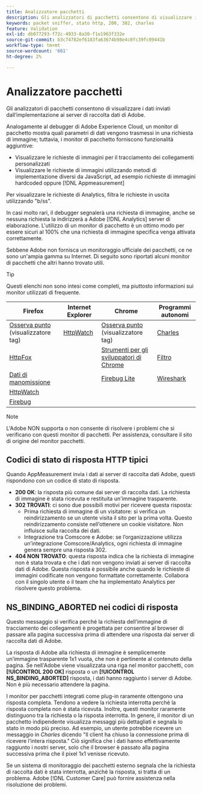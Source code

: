 ```yaml
---
title: Analizzatore pacchetti
description: Gli analizzatori di pacchetti consentono di visualizzare i dati inviati dall’implementazione ai server di raccolta dati di Adobe.
keywords: packet sniffer, stato http, 200, 302, charles
feature: Validation
exl-id: db077293-f72c-4933-8a30-f1e1963f332e
source-git-commit: b3c74782ef6183fa63674b98e4c0fc39fc09441b
workflow-type: tm+mt
source-wordcount: '661'
ht-degree: 2%

---
```


# Analizzatore pacchetti

Gli analizzatori di pacchetti consentono di visualizzare i dati inviati dall’implementazione ai server di raccolta dati di Adobe.

Analogamente al debugger di Adobe Experience Cloud, un monitor di pacchetto mostra quali parametri di dati vengono trasmessi in una richiesta di immagine; tuttavia, i monitor di pacchetto forniscono funzionalità aggiuntive:

* Visualizzare le richieste di immagini per il tracciamento dei collegamenti personalizzati
* Visualizzare le richieste di immagini utilizzando metodi di implementazione diversi da JavaScript, ad esempio richieste di immagini hardcoded oppure [!DNL Appmeasurement]

Per visualizzare le richieste di Analytics, filtra le richieste in uscita utilizzando &quot;b/ss&quot;.

In casi molto rari, il debugger segnalerà una richiesta di immagine, anche se nessuna richiesta la indirizzerà a Adobe [!DNL Analytics] server di elaborazione. L&#39;utilizzo di un monitor di pacchetto è un ottimo modo per essere sicuri al 100% che una richiesta di immagine specifica venga attivata correttamente.

Sebbene Adobe non fornisca un monitoraggio ufficiale dei pacchetti, ce ne sono un&#39;ampia gamma su Internet. Di seguito sono riportati alcuni monitor di pacchetti che altri hanno trovato utili.

>[!TIP]
>
>Questi elenchi non sono intesi come completi, ma piuttosto informazioni sui monitor utilizzati di frequente.

| Firefox | Internet Explorer | Chrome | Programmi autonomi |
|---|---|---|---|
| [Osserva punto](https://www.observepoint.com/product#plugin) (visualizzatore tag) | [HttpWatch](https://www.httpwatch.com/) | [Osserva punto](https://www.observepoint.com/product#plugin) (visualizzatore tag) | [Charles](https://www.charlesproxy.com/) |
| [HttpFox](https://addons.thunderbird.net/en-us/firefox/addon/httpfox/) |  | [Strumenti per gli sviluppatori di Chrome](https://code.google.com/chrome/devtools/docs/overview.html) | [Filtro](https://www.fiddler2.com/fiddler2/) |
| [Dati di manomissione](https://addons.mozilla.org/en-US/firefox/addon/tamper-data-for-ff-quantum/) |  | [Firebug Lite](https://chrome.google.com/webstore/detail/firebug-lite-for-google-c/ehemiojjcpldeipjhjkepfdaohajpbdo) | [Wireshark](https://www.wireshark.org/) |
| [HttpWatch](https://www.httpwatch.com/) |  |  |  |
| [Firebug](https://getfirebug.com/) |  |  |  |

>[!NOTE]
>
>L&#39;Adobe NON supporta o non consente di risolvere i problemi che si verificano con questi monitor di pacchetti. Per assistenza, consultare il sito di origine del monitor pacchetti.

## Codici di stato di risposta HTTP tipici

Quando AppMeasurement invia i dati ai server di raccolta dati Adobe, questi rispondono con un codice di stato di risposta.

* **200 OK**: la risposta più comune dai server di raccolta dati. La richiesta di immagine è stata ricevuta e restituita un&#39;immagine trasparente.
* **302 TROVATI**: ci sono due possibili motivi per ricevere questa risposta:
   * Prima richiesta di immagine di un visitatore: si verifica un reindirizzamento se un utente visita il sito per la prima volta. Questo reindirizzamento consiste nell’ottenere un cookie visitatore. Non influisce sulla raccolta dei dati.
   * Integrazione tra Comscore e Adobe: se l’organizzazione utilizza un’integrazione Comscore/Analytics, ogni richiesta di immagine genera sempre una risposta 302.
* **404 NON TROVATO**: questa risposta indica che la richiesta di immagine non è stata trovata e che i dati non vengono inviati ai server di raccolta dati di Adobe. Questa risposta è possibile anche quando le richieste di immagini codificate non vengono formattate correttamente. Collabora con il singolo utente o il team che ha implementato Analytics per risolvere questo problema.

## NS_BINDING_ABORTED nei codici di risposta

Questo messaggio si verifica perché la richiesta dell’immagine di tracciamento dei collegamenti è progettata per consentire al browser di passare alla pagina successiva prima di attendere una risposta dai server di raccolta dati di Adobe.

La risposta di Adobe alla richiesta di immagine è semplicemente un’immagine trasparente 1x1 vuota, che non è pertinente al contenuto della pagina. Se nell&#39;Adobe viene visualizzata una riga nel monitor pacchetti, con **[!UICONTROL 200 OK]** risposta o un **[!UICONTROL NS_BINDING_ABORTED]** risposta, i dati hanno raggiunto i server di Adobe. Non è più necessario attendere la pagina.

I monitor per pacchetti integrati come plug-in raramente ottengono una risposta completa. Tendono a vedere la richiesta interrotta perché la risposta completa non è stata ricevuta. Inoltre, questi monitor raramente distinguono tra la richiesta o la risposta interrotta. In genere, il monitor di un pacchetto indipendente visualizza messaggi più dettagliati e segnala lo stato in modo più preciso. Ad esempio, un utente potrebbe ricevere un messaggio in *Charles* dicendo &quot;Il client ha chiuso la connessione prima di ricevere l’intera risposta.&quot; Ciò significa che i dati hanno effettivamente raggiunto i nostri server, solo che il browser è passato alla pagina successiva prima che il pixel 1x1 venisse ricevuto.

Se un sistema di monitoraggio dei pacchetti esterno segnala che la richiesta di raccolta dati è stata interrotta, anziché la risposta, si tratta di un problema. Adobe [!DNL Customer Care] può fornire assistenza nella risoluzione dei problemi.
